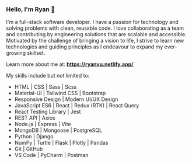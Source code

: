 ### Hello, I'm **Ryan** 👋
I'm a full-stack software developer. I have a passion for technology and solving problems with clean, reusable code. I love collaborating as a team and contributing by engineering solutions that are scalable and accessible. Motivated by the challenge of bringing a vision to life, I strive to learn new technologies and guiding principles as I endeavour to expand my ever-growing skillset.
  
Learn more about me at: **https://ryanvu.netlify.app/**  
  
My skills include but not limited to:  
- HTML | CSS | Sass | Scss 
- Material-UI | Tailwind CSS | Bootstrap
- Responsive Design | Modern UI/UX Design
- JavaScript ES6 | React | Redux (RTK) | React Query
- React Testing Library | Jest 
- REST API | Axios 
- Node.js | Express | Vite
- MongoDB | Mongoose | PostgreSQL
- Python | Django 
- NumPy | Turtle | Flask | Plotly | Pandas
- Git | GitHub
- VS Code | PyCharm | Postman

<!--
**ryanvu2022/ryanvu2022** is a ✨ _special_ ✨ repository because its `README.md` (this file) appears on your GitHub profile.

Here are some ideas to get you started:

- 🔭 I’m currently working on ...
- 🌱 I’m currently learning ...
- 👯 I’m looking to collaborate on ...
- 🤔 I’m looking for help with ...
- 💬 Ask me about ...
- 📫 How to reach me: ...
- 😄 Pronouns: ...
- ⚡ Fun fact: ...
-->

